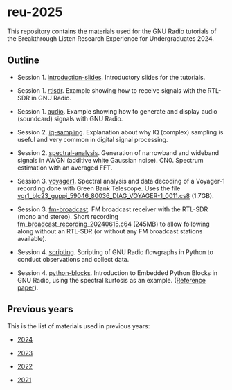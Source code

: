 # reu-2025

This repository contains the materials used for the GNU Radio tutorials
of the Breakthrough Listen Research Experience for Undergraduates 2024.

## Outline

* Session 1. [introduction-slides](introduction-slides). Introductory slides for
  the tutorials.

* Session 1. [rtlsdr](rtlsdr). Example showing how to receive signals with the
  RTL-SDR in GNU Radio.

* Session 1. [audio](audio). Example showing how to generate and display audio
  (soundcard) signals with GNU Radio.

* Session 2. [iq-sampling](iq-sampling). Explanation about why IQ (complex)
  sampling is useful and very common in digital signal processing.

* Session 2. [spectral-analysis](spectral-analysis). Generation of narrowband
  and wideband signals in AWGN (additive white Gaussian noise). CN0. Spectrum
  estimation with an averaged FFT.

* Session 3. [voyager1](voyager1). Spectral analysis and data decoding of a
  Voyager-1 recording done with Green Bank Telescope. Uses the file
  [vgr1_blc23_guppi_59046_80036_DIAG_VOYAGER-1_0011.cs8](https://drive.google.com/file/d/11PoypHt2f5ISyBfSpLGBejysiW_CPkC7/view?usp=sharing)
  (1.7GB).

* Session 3. [fm-broadcast](fm-broadcast). FM broadcast receiver with the
  RTL-SDR (mono and stereo). Short recording
  [fm_broadcast_recording_20240615.c64](https://drive.google.com/file/d/1IYZR0OuF6bcwVwT2uuooNaWP3lGyI4zb/view?usp=sharing)
  (245MB) to allow following along without an RTL-SDR (or without any FM
  broadcast stations available).

* Session 4. [scripting](scripting). Scripting of GNU Radio flowgraphs in Python
  to conduct observations and collect data.

* Session 4. [python-blocks](python-blocks). Introduction to Embedded Python
  Blocks in GNU Radio, using the spectral kurtosis as an example.
  ([Reference paper](https://hal.science/hal-00021302/document)).

## Previous years

This is the list of materials used in previous years:

* [2024](https://github.com/daniestevez/reu-2024)

* [2023](https://github.com/daniestevez/reu-2023)

* [2022](https://github.com/daniestevez/reu-2022)

* [2021](https://github.com/daniestevez/reu-2021)
